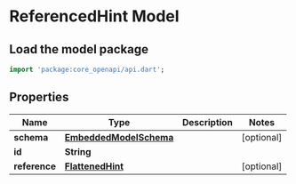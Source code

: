 # ReferencedHint Model

## Load the model package
```dart
import 'package:core_openapi/api.dart';
```

## Properties
Name | Type | Description | Notes
------------ | ------------- | ------------- | -------------
**schema** | [**EmbeddedModelSchema**](EmbeddedModelSchema) |  | [optional] 
**id** | **String** |  | 
**reference** | [**FlattenedHint**](FlattenedHint) |  | [optional] 




